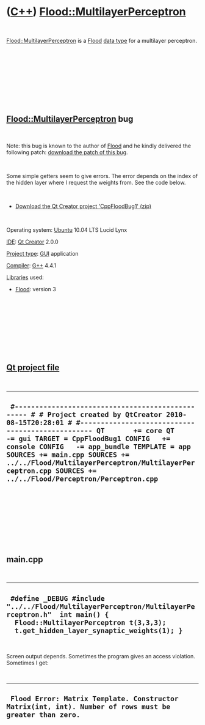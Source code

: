 
 

 

 

 

 

([C++](Cpp.md)) [Flood::MultilayerPerceptron](CppFloodMultilayerPerceptron.md)
================================================================================

 

[Flood::MultilayerPerceptron](CppFloodMultilayerPerceptron.md) is a
[Flood](CppFlood.md) [data type](CppDataType.md) for a multilayer
perceptron.

 

 

 

 

 

[Flood::MultilayerPerceptron](CppFloodMultilayerPerceptron.md) bug
-------------------------------------------------------------------

 

Note: this bug is known to the author of [Flood](CppFlood.md) and he
kindly delivered the following patch: [download the patch of this
bug](CppFloodMultilayerPerceptron.patch).

 

Some simple getters seem to give errors. The error depends on the index
of the hidden layer where I request the weights from. See the code
below.

 

-   [Download the Qt Creator project
    'CppFloodBug1' (zip)](CppFloodBug1.zip)

 

Operating system: [Ubuntu](http://www.ubuntu.com) 10.04 LTS Lucid Lynx

[IDE](CppIde.md): [Qt Creator](CppQtCreator.md) 2.0.0

[Project type](CppQtProjectType.md): [GUI](CppGui.md) application

[Compiler](CppCompiler.md): [G++](CppGpp.md) 4.4.1

[Libraries](CppLibrary.md) used:

-   [Flood](CppFlood.md): version 3

 

 

 

 

 

[Qt project file](CppQtProjectFile.md)
---------------------------------------

 

  ----------------------------------------------------------------------------------------------------------------------------------------------------------------------------------------------------------------------------------------------------------------------------------------------------------------------------------------------------------------------------------------------------------------------------
  ` #------------------------------------------------- # # Project created by QtCreator 2010-08-15T20:28:01 # #------------------------------------------------- QT       += core QT       -= gui TARGET = CppFloodBug1 CONFIG   += console CONFIG   -= app_bundle TEMPLATE = app SOURCES += main.cpp SOURCES += ../../Flood/MultilayerPerceptron/MultilayerPerceptron.cpp SOURCES += ../../Flood/Perceptron/Perceptron.cpp`
  ----------------------------------------------------------------------------------------------------------------------------------------------------------------------------------------------------------------------------------------------------------------------------------------------------------------------------------------------------------------------------------------------------------------------------

 

 

 

 

 

main.cpp
--------

 

  ----------------------------------------------------------------------------------------------------------------------------------------------------------------------------------------
  ` #define _DEBUG #include "../../Flood/MultilayerPerceptron/MultilayerPerceptron.h"  int main() {   Flood::MultilayerPerceptron t(3,3,3);   t.get_hidden_layer_synaptic_weights(1); }`
  ----------------------------------------------------------------------------------------------------------------------------------------------------------------------------------------

 

Screen output depends. Sometimes the program gives an access violation.
Sometimes I get:

 

  ----------------------------------------------------------------------------------------------------------
  ` Flood Error: Matrix Template. Constructor Matrix(int, int). Number of rows must be greater than zero.`
  ----------------------------------------------------------------------------------------------------------

 

 

 

 

 

 

